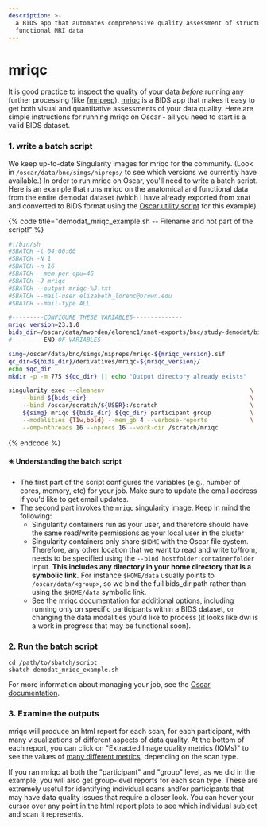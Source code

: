 ```yaml
---
description: >-
  a BIDS app that automates comprehensive quality assessment of structural and
  functional MRI data
---
```


# mriqc

It is good practice to inspect the quality of your data _before_ running any further processing (like [fmriprep](fmriprep.md)). [mriqc](https://mriqc.readthedocs.io/en/latest/index.html) is a BIDS app that makes it easy to get both visual and quantitative assessments of your data quality. Here are simple instructions for running mriqc on Oscar - all you need to start is a valid BIDS dataset.

### 1. write a batch script

We keep up-to-date Singularity images for mriqc for the community. (Look in `/oscar/data/bnc/simgs/nipreps/` to see which versions we currently have available.) In order to run mriqc on Oscar, you'll need to write a batch script. Here is an example that runs mriqc on the anatomical and functional data from the entire demodat dataset (which I have already exported from xnat and converted to BIDS format using the [Oscar utility script](../xnat-to-bids-intro/using-oscar/oscar-utility-script.md) for this example).

{% code title="demodat_mriqc_example.sh -- Filename and not part of the script!" %}
```bash
#!/bin/sh
#SBATCH -t 04:00:00
#SBATCH -N 1
#SBATCH -n 16
#SBATCH --mem-per-cpu=4G
#SBATCH -J mriqc 
#SBATCH --output mriqc-%J.txt
#SBATCH --mail-user elizabeth_lorenc@brown.edu
#SBATCH --mail-type ALL

#---------CONFIGURE THESE VARIABLES--------------
mriqc_version=23.1.0
bids_dir=/oscar/data/mworden/elorenc1/xnat-exports/bnc/study-demodat/bids
#---------END OF VARIABLES------------------------

simg=/oscar/data/bnc/simgs/nipreps/mriqc-${mriqc_version}.sif
qc_dir=${bids_dir}/derivatives/mriqc-${mriqc_version}/
echo $qc_dir
mkdir -p -m 775 ${qc_dir} || echo "Output directory already exists"

singularity exec --cleanenv                                         \
    --bind ${bids_dir}                                              \
    --bind /oscar/scratch/${USER}:/scratch                          \
    ${simg} mriqc ${bids_dir} ${qc_dir} participant group           \
    --modalities {T1w,bold} --mem_gb 4 --verbose-reports            \
    --omp-nthreads 16 --nprocs 16 --work-dir /scratch/mriqc 
```
{% endcode %}

#### ✳️ Understanding the batch script

* The first part of the script configures the variables (e.g., number of cores, memory, etc) for your job. Make sure to update the email address if you'd like to get email updates.
* The second part invokes the `mriqc` singularity image. Keep in mind the following:
  * Singularity containers run as your user, and therefore should have the same read/write permissions as your local user in the cluster
  * Singularity containers only share  `$HOME` with the Oscar file system. Therefore, any other location that we want to read and write to/from, needs to be specified using the `--bind hostfolder:containerfolder` input. **This includes any directory in your home directory that is a symbolic link.** For instance `$HOME/data` usually points to  `/oscar/data/<group>`, so we bind the full bids\_dir path rather than using the `$HOME/data` symbolic link.
  * See the [mriqc documentation](https://mriqc.readthedocs.io/en/latest/running.html) for additional options, including running only on specific participants within a BIDS dataset, or changing the data modalities you'd like to process (it looks like dwi is a work in progress that may be functional soon).&#x20;

### 2. Run the batch script

```
cd /path/to/sbatch/script
sbatch demodat_mriqc_example.sh
```

For more information about managing your job, see the [Oscar documentation](https://docs.ccv.brown.edu/oscar/submitting-jobs/managing-jobs).

### 3. Examine the outputs

mriqc will produce an html report for each scan, for each participant, with many visualizations of different aspects of data quality. At the bottom of each report, you can click on "Extracted Image quality metrics (IQMs)" to see the values of [many different metrics](https://mriqc.readthedocs.io/en/latest/measures.html), depending on the scan type.

If you ran mriqc at both the "participant" and "group" level, as we did in the example, you will also get group-level reports for each scan type. These are extremely useful for identifying individual scans and/or participants that may have data quality issues that require a closer look. You can hover your cursor over any point in the html report plots to see which individual subject and scan it represents.
